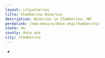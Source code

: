 ```yaml
---
layout: citywineries
title: Chamberino Wineries
description: Wineries in Chamberino, NM
permalink: /new-mexico/dona-ana/chamberino/
state: nm
county: dona ana
city: chamberino
---
```

-
